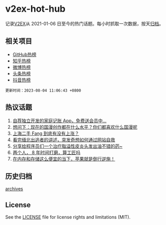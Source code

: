# v2ex-hot-hub

 记录[V2EX](https://www.v2ex.com/)从 2021-01-06 日至今的热门话题。每小时抓取一次数据，按天[归档](archives)。
 
 ## 相关项目

- [GitHub热榜](https://github.com/snaildev/github-hot-hub)
- [知乎热榜](https://github.com/snaildev/zhihu-hot-hub)
- [微博热榜](https://github.com/snaildev/weibo-hot-hub)
- [头条热榜](https://github.com/snaildev/toutiao-hot-hub)
- [抖音热榜](https://github.com/snaildev/douyin-hot-hub)


 `更新时间：2023-08-04 11:06:43 +0800`

## 热议话题

1. [自荐独立开发的家庭记账 App，免费送会员中...](https://www.v2ex.com/t/962025)
1. [想问下：现在的国漫创作都在什么水平？你们都喜欢什么国漫呢](https://www.v2ex.com/t/962017)
1. [上海二手 Fang 到底有没有上涨？](https://www.v2ex.com/t/962016)
1. [看完缅北出逃者的讲述，突发奇想如何通过网站自救](https://www.v2ex.com/t/962011)
1. [分享给程序员们一个治疗脂溢性皮炎头发出油不错的药~](https://www.v2ex.com/t/962058)
1. [两个人， 8 年时间打磨，算工匠吗](https://www.v2ex.com/t/962266)
1. [在内存和存储这么便宜的当下，苹果就是倒行逆施！](https://www.v2ex.com/t/962285)

## 历史归档

[archives](archives)

## License

See the [LICENSE](LICENSE) file for license rights and limitations (MIT).
